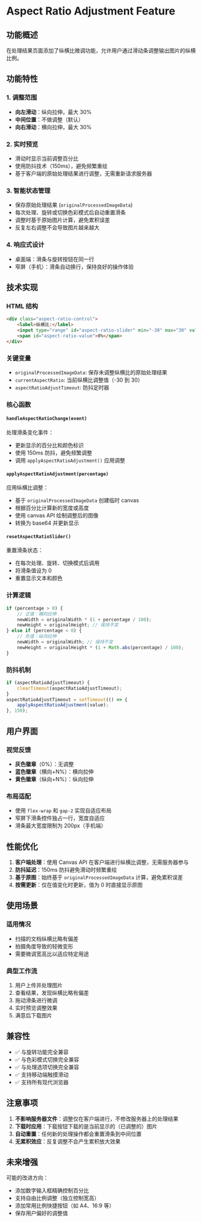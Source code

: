 # Aspect Ratio Adjustment Feature

## 功能概述

在处理结果页面添加了纵横比微调功能，允许用户通过滑动条调整输出图片的纵横比例。

## 功能特性

### 1. 调整范围

- **向左滑动**：纵向拉伸，最大 30%
- **中间位置**：不做调整（默认）
- **向右滑动**：横向拉伸，最大 30%

### 2. 实时预览

- 滑动时显示当前调整百分比
- 使用防抖技术（150ms），避免频繁重绘
- 基于客户端的原始处理结果进行调整，无需重新请求服务器

### 3. 智能状态管理

- 保存原始处理结果 (`originalProcessedImageData`)
- 每次处理、旋转或切换色彩模式后自动重置滑条
- 调整时基于原始图片计算，避免累积误差
- 反复左右调整不会导致图片越来越大

### 4. 响应式设计

- 桌面端：滑条与旋转按钮在同一行
- 窄屏（手机）：滑条自动换行，保持良好的操作体验

## 技术实现

### HTML 结构

```html
<div class="aspect-ratio-control">
    <label>纵横比:</label>
    <input type="range" id="aspect-ratio-slider" min="-30" max="30" value="0">
    <span id="aspect-ratio-value">0%</span>
</div>
```

### 关键变量

- `originalProcessedImageData`: 保存未调整纵横比的原始处理结果
- `currentAspectRatio`: 当前纵横比调整值（-30 到 30）
- `aspectRatioAdjustTimeout`: 防抖定时器

### 核心函数

#### `handleAspectRatioChange(event)`

处理滑条变化事件：

- 更新显示的百分比和颜色标识
- 使用 150ms 防抖，避免频繁调整
- 调用 `applyAspectRatioAdjustment()` 应用调整

#### `applyAspectRatioAdjustment(percentage)`

应用纵横比调整：

- 基于 `originalProcessedImageData` 创建临时 canvas
- 根据百分比计算新的宽度或高度
- 使用 canvas API 绘制调整后的图像
- 转换为 base64 并更新显示

#### `resetAspectRatioSlider()`

重置滑条状态：

- 在每次处理、旋转、切换模式后调用
- 将滑条值设为 0
- 重置显示文本和颜色

### 计算逻辑

```javascript
if (percentage > 0) {
    // 正值：横向拉伸
    newWidth = originalWidth * (1 + percentage / 100);
    newHeight = originalHeight; // 保持不变
} else if (percentage < 0) {
    // 负值：纵向拉伸
    newWidth = originalWidth; // 保持不变
    newHeight = originalHeight * (1 + Math.abs(percentage) / 100);
}
```

### 防抖机制

```javascript
if (aspectRatioAdjustTimeout) {
    clearTimeout(aspectRatioAdjustTimeout);
}
aspectRatioAdjustTimeout = setTimeout(() => {
    applyAspectRatioAdjustment(value);
}, 150);
```

## 用户界面

### 视觉反馈

- **灰色徽章**（0%）：无调整
- **蓝色徽章**（横向+N%）：横向拉伸
- **黄色徽章**（纵向+N%）：纵向拉伸

### 布局适配

- 使用 `flex-wrap` 和 `gap-2` 实现自适应布局
- 窄屏下滑条控件独占一行，宽度自适应
- 滑条最大宽度限制为 200px（手机端）

## 性能优化

1. **客户端处理**：使用 Canvas API 在客户端进行纵横比调整，无需服务器参与
2. **防抖延迟**：150ms 防抖避免滑动时频繁重绘
3. **基于原图**：始终基于 `originalProcessedImageData` 计算，避免累积误差
4. **按需更新**：仅在值变化时更新，值为 0 时直接显示原图

## 使用场景

### 适用情况

- 扫描的文档纵横比略有偏差
- 拍摄角度导致的轻微变形
- 需要微调宽高比以适应特定用途

### 典型工作流

1. 用户上传并处理图片
2. 查看结果，发现纵横比略有偏差
3. 拖动滑条进行微调
4. 实时预览调整效果
5. 满意后下载图片

## 兼容性

- ✅ 与旋转功能完全兼容
- ✅ 与色彩模式切换完全兼容
- ✅ 与处理选项切换完全兼容
- ✅ 支持移动端触摸滑动
- ✅ 支持所有现代浏览器

## 注意事项

1. **不影响服务器文件**：调整仅在客户端进行，不修改服务器上的处理结果
2. **下载时应用**：下载按钮下载的是当前显示的（已调整的）图片
3. **自动重置**：任何新的处理操作都会重置滑条到中间位置
4. **无累积效应**：反复调整不会产生累积放大效果

## 未来增强

可能的改进方向：

- 添加数字输入框精确控制百分比
- 支持自由比例调整（独立控制宽高）
- 添加常用比例快捷按钮（如 A4、16:9 等）
- 保存用户偏好的调整值
